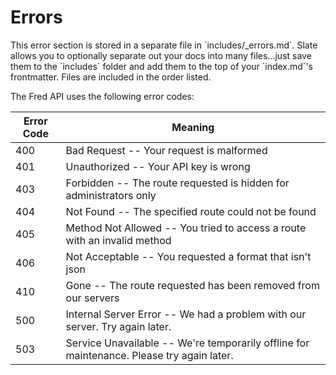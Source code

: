 # Errors

<aside class="notice">This error section is stored in a separate file in `includes/_errors.md`. Slate allows you to optionally separate out your docs into many files...just save them to the `includes` folder and add them to the top of your `index.md`'s frontmatter. Files are included in the order listed.</aside>

The Fred API uses the following error codes:


Error Code | Meaning
---------- | -------
400 | Bad Request -- Your request is malformed
401 | Unauthorized -- Your API key is wrong
403 | Forbidden -- The route requested is hidden for administrators only
404 | Not Found -- The specified route could not be found
405 | Method Not Allowed -- You tried to access a route with an invalid method
406 | Not Acceptable -- You requested a format that isn't json
410 | Gone -- The route requested has been removed from our servers
500 | Internal Server Error -- We had a problem with our server. Try again later.
503 | Service Unavailable -- We're temporarily offline for maintenance. Please try again later.
